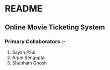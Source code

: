 # README #

## Online Movie Ticketing System ##

### Primary Collaborators :- ###
1. Sayan Paul
2. Arjun Sengupta
3. Shubham Ghosh